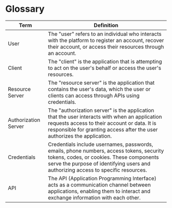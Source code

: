 # Glossary

| Term                  | Definition                                                                                                                                                                                |
|----------------------|-------------------------------------------------------------------------------------------------------------------------------------------------------------------------------------------|
| User                 | The "user" refers to an individual who interacts with the platform to register an account, recover their account, or access their resources through an account.                             |
| Client               | The "client" is the application that is attempting to act on the user's behalf or access the user's resources.                                                                             |
| Resource Server      | The "resource server" is the application that contains the user's data, which the user or clients can access through APIs using credentials.                                                |
| Authorization Server | The "authorization server" is the application that the user interacts with when an application requests access to their account or data. It is responsible for granting access after the user authorizes the application. |
| Credentials          | Credentials include usernames, passwords, emails, phone numbers, access tokens, security tokens, codes, or cookies. These components serve the purpose of identifying users and authorizing access to specific resources. |
| API                  | The API (Application Programming Interface) acts as a communication channel between applications, enabling them to interact and exchange information with each other.                       |
